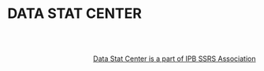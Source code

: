 # DATA STAT CENTER <a href="https://github.com/datastat-ssrs/.github/blob/71612de86bbcf27eeffb37199f40501994997f37/Admin/DataStat-SSRS-ipb_Kanan.png" align="right" width="40" />
<br />
<br />



Data Stat Center is a part of IPB SSRS Association
